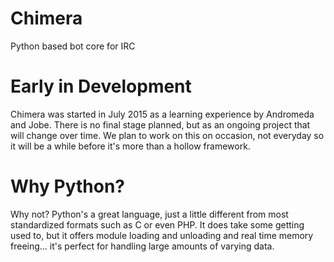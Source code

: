 # Chimera
Python based bot core for IRC

# Early in Development
Chimera was started in July 2015 as a learning experience by Andromeda and Jobe. There is no final stage planned, but as an ongoing project that will change over time. We plan to work on this on occasion, not everyday so it will be a while before it's more than a hollow framework.

# Why Python?
Why not? Python's a great language, just a little different from most standardized formats such as C or even PHP. It does take some getting used to, but it offers module loading and unloading and real time memory freeing... it's perfect for handling large amounts of varying data.
